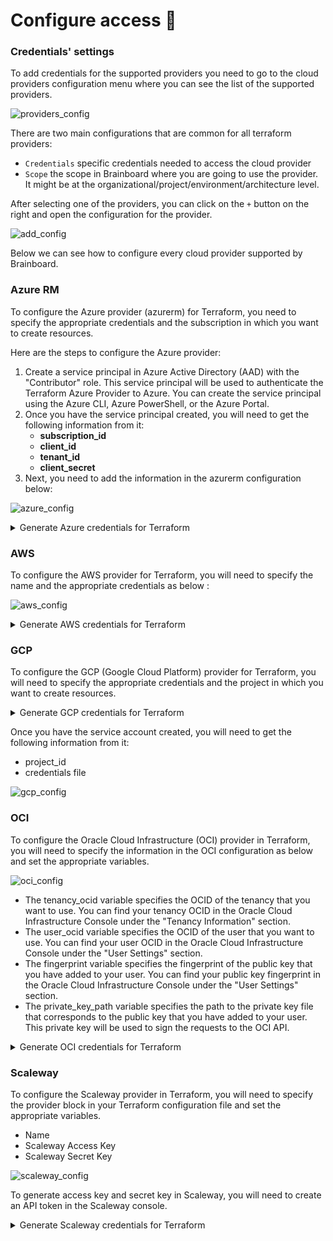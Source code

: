 # Configure access 🚪

### Credentials' settings

To add credentials for the supported providers you need to go to the cloud providers configuration menu where you can see the list of the supported providers.

![providers\_config](../.gitbook/assets/providers\_config.png)

There are two main configurations that are common for all terraform providers:

* `Credentials` specific credentials needed to access the cloud provider
* `Scope` the scope in Brainboard where you are going to use the provider. It might be at the organizational/project/environment/architecture level.

After selecting one of the providers, you can click on the `+` button on the right and open the configuration for the provider.

![add\_config](../.gitbook/assets/add\_config.png)

Below we can see how to configure every cloud provider supported by Brainboard.

### Azure RM

To configure the Azure provider (azurerm) for Terraform, you need to specify the appropriate credentials and the subscription in which you want to create resources.

Here are the steps to configure the Azure provider:

1. Create a service principal in Azure Active Directory (AAD) with the "Contributor" role. This service principal will be used to authenticate the Terraform Azure Provider to Azure. You can create the service principal using the Azure CLI, Azure PowerShell, or the Azure Portal.
2. Once you have the service principal created, you will need to get the following information from it:
   * **subscription\_id**
   * **client\_id**
   * **tenant\_id**
   * **client\_secret**
3. Next, you need to add the information in the azurerm configuration below:

![azure\_config](../.gitbook/assets/azurerm\_config.png)

<details>

<summary>Generate Azure credentials for Terraform</summary>

To generate Azure credentials for use with Terraform, you can use the Azure Portal.

1. Go to the Azure portal and navigate to the Azure Active Directory section
2. Select App registrations and then click on New registration
3. Give a name to your app and select the appropriate account type (single or multi-tenant)
4. After creating the app, go to Certificates & secrets and create a new client secret
5. Go to the Subscription's Access control (IAM) to add a new roll assignment
6. Assign the appropriate role (e.g. Contributor) to the app created above

:::tip

* `ARM SUBSCRIPTION ID`: you will find it in the Subscription's Overview
* `ARM CLIENT ID`: you will find it in the App registrations' Overview with the name `Application (client) ID`
* `ARM TENANT ID`: you will find it in the App registrations' Overview with the name `Directory (tenant) ID`
* `ARM CLIENT SECRET`: you will find it in the App registrations' Certificates & secrets, you must copy the client `secret Value` (not the Secret id). :::

</details>

### AWS

To configure the AWS provider for Terraform, you will need to specify the name and the appropriate credentials as below :

![aws\_config](../.gitbook/assets/aws\_config.png)

<details>

<summary>Generate AWS credentials for Terraform</summary>

To generate AWS credentials for use with Terraform, you can use the AWS Management Console.

1. Log in to the AWS Management Console
2. Go to the IAM (Identity and Access Management) service
3. Select Users from the navigation menu
4. Click on the "Add user" button
5. Enter a user name, select "Programmatic access" for the access type, and then click on "Next: Permissions"
6. Select "Attach existing policies directly" and then choose the appropriate permissions for the user (e.g. "AdministratorAccess" or "IAMFullAccess")
7. Click on "Next: Tags" (if desired) and then "Next: Review"
8. Click on "Create user" to create the user
9. On the "Success" page, click on the "Download .csv" button to download the credentials

:::tip Add the `AWS_ACCESS_KEY_ID` and `AWS_SECRET_ACCESS_KEY` to your environment variables. :::

</details>

### GCP

To configure the GCP (Google Cloud Platform) provider for Terraform, you will need to specify the appropriate credentials and the project in which you want to create resources.

<details>

<summary>Generate GCP credentials for Terraform</summary>

To generate GCP credentials for Terraform, you will need to create a service account in the Google Cloud Console. Here are the steps to generate GCP credentials:

1. Go to the Google Cloud Console (https://console.cloud.google.com) and select your project.
2. In the navigation menu, click on the hamburger icon (≡) and then select "IAM & admin" and then "Service accounts"
3. Click on the "Create Service Account" button.
4. In the "Create service account" form, give a name to the service account and provide a brief description.
5. Under "Role", select the role that you want to assign to the service account. This role will determine the actions that Terraform can perform with the service account.
6. Click on "Create" to create the service account.
7. Once the service account is created, you will see the option to create a key. Select "JSON" as the key type and click on "Create"
8. The JSON key file will be downloaded to your local machine. This file contains the credentials for the service account and it should be kept secure.
9. Once you have the JSON key file, you can use it to authenticate the Terraform GCP Provider to GCP.

:::info

You can also assign roles to the service account by clicking on the pencil icon next to the service account.

:::

</details>

Once you have the service account created, you will need to get the following information from it:

* project\_id
* credentials file

![gcp\_config](../.gitbook/assets/gcp\_config.png)

### OCI

To configure the Oracle Cloud Infrastructure (OCI) provider in Terraform, you will need to specify the information in the OCI configuration as below and set the appropriate variables.

![oci\_config](../.gitbook/assets/oci\_config.png)

* The tenancy\_ocid variable specifies the OCID of the tenancy that you want to use. You can find your tenancy OCID in the Oracle Cloud Infrastructure Console under the "Tenancy Information" section.
* The user\_ocid variable specifies the OCID of the user that you want to use. You can find your user OCID in the Oracle Cloud Infrastructure Console under the "User Settings" section.
* The fingerprint variable specifies the fingerprint of the public key that you have added to your user. You can find your public key fingerprint in the Oracle Cloud Infrastructure Console under the "User Settings" section.
* The private\_key\_path variable specifies the path to the private key file that corresponds to the public key that you have added to your user. This private key will be used to sign the requests to the OCI API.

<details>

<summary>Generate OCI credentials for Terraform</summary>

To generate Oracle Cloud Infrastructure (OCI) credentials for use with Terraform, you can use the OCI Console or the OCI CLI.

1. Using OCI Console:
2. Log in to the OCI Console
3. Go to the Identity service
4. Select Users from the navigation menu
5. Click on the "Create User" button
6. Enter a user name, select "Programmatic" for the access type and then click on "Create"
7. Click on the user name of the user you just created
8. Click on the "Create API Key" button

:::tip Click on the "Download" button to download the private key in PEM format :::

</details>

### Scaleway

To configure the Scaleway provider in Terraform, you will need to specify the provider block in your Terraform configuration file and set the appropriate variables.

* Name
* Scaleway Access Key
* Scaleway Secret Key

![scaleway\_config](../.gitbook/assets/scaleway\_config.png)

To generate access key and secret key in Scaleway, you will need to create an API token in the Scaleway console.

<details>

<summary>Generate Scaleway credentials for Terraform</summary>

Here are the steps to generate access key and secret key in Scaleway:

1. Go to the Scaleway console (https://console.scaleway.com) and sign in.
2. In the navigation menu, click on "Account" and then "API Tokens"
3. Click on the "Create a token" button.
4. In the "Create an API Token" form, give a name to the token and provide a brief description.
5. Under "Rights" select the rights that you want to assign to the token. This rights will determine the actions that can be performed by the token.
6. Click on "Create" to create the token.
7. Once the token is created, you will see the option to "Show the token" . This is the only time the token will be displayed.
8. Once you have the token, you can use it as access key.
9. You can also assign or revoke rights to the token by clicking on the pencil icon next to the token.

:::info Scaleway does not provide a secret key. Instead it uses the token generated as the access key and no separate secret key is required. :::

</details>
